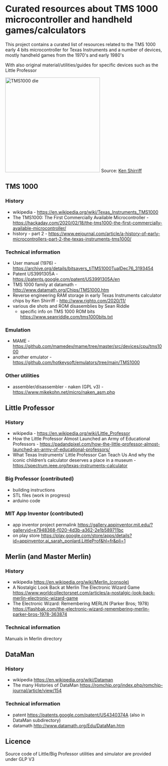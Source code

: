 # Curated resources about TMS 1000 microcontroller and handheld games/calculators

This project contains a curated list of resources related to the TMS 1000 early 4 bits microcontroller 
for Texas Instruments and a number of devices, mostly handheld games from the 1970's and early 1980's

With also original material/utilities/guides for specific devices such as the Little Professor

<img src="https://static.righto.com/images/tms1000-ram/tms-1000-labeled.jpg" alt="TMS1000 die" width="300" height="300">
Source: <a href="https://www.righto.com/2020/11/">Ken Shirriff</a>

## TMS 1000 

### History

* wikipedia - https://en.wikipedia.org/wiki/Texas_Instruments_TMS1000
* The TMS1000: The First Commercially Available Microcontroller - https://hackaday.com/2020/02/18/the-tms1000-the-first-commercially-available-microcontroller/
* history - part 2 - https://www.eejournal.com/article/a-history-of-early-microcontrollers-part-2-the-texas-instruments-tms1000/

### Technical information

* User manual (1976) - https://archive.org/details/bitsavers_tiTMS1000TualDec76_3193454
* Patent US3991305A - https://patents.google.com/patent/US3991305A/en
* TMS 1000 family at datamath - http://www.datamath.org/Chips/TMS1000.htm
* Reverse engineering RAM storage in early Texas Instruments calculator chips by Ken Shirriff - http://www.righto.com/2020/11/
* various die shots and ROM disasemblies by Sean Riddle
  * specific info on TMS 1000 ROM bits https://www.seanriddle.com/tms1000bits.txt

### Emulation

* MAME - https://github.com/mamedev/mame/tree/master/src/devices/cpu/tms1000
* another emulator - https://github.com/hotkeysoft/emulators/tree/main/TMS1000

### Other utilities

* assembler/disassembler - naken (GPL v3) -https://www.mikekohn.net/micro/naken_asm.php

## Little Professor

### History

* wikipedia - https://en.wikipedia.org/wiki/Little_Professor
* How the Little Professor Almost Launched an Army of Educational Professors - https://padandpixel.com/how-the-little-professor-almost-launched-an-army-of-educational-professors/
* What Texas Instruments’ Little Professor Can Teach Us And why the iconic children’s calculator deserves a place in a museum - https://spectrum.ieee.org/texas-instruments-calculator

### Big Professor (contributed)

* building instructions
* STL files (work in progress)
* arduino code

### MIT App Inventor (contributed)

* app inventor project permalink https://gallery.appinventor.mit.edu/?galleryid=e7948368-f020-4d3b-a362-2e1b589711bc
* on play store https://play.google.com/store/apps/details?id=appinventor.ai_sarah_ponlard.LittleProf&hl=fr&pli=1

## Merlin (and Master Merlin)

### History

* wikipedia https://en.wikipedia.org/wiki/Merlin_(console)
* A Nostalgic Look Back at Merlin The Electronic Wizard Game https://www.worldcollectorsnet.com/articles/a-nostalgic-look-back-merlin-electronic-wizard-game
* The Electronic Wizard: Remembering MERLIN (Parker Bros; 1978) https://flashbak.com/the-electronic-wizard-remembering-merlin-parker-bros-1978-363874

### Technical information

Manuals in Merlin directory

## DataMan

### History

* wikipedia https://en.wikipedia.org/wiki/Dataman
* The many Histories of DataMan https://romchip.org/index.php/romchip-journal/article/view/154

### Technical information

* patent https://patents.google.com/patent/US4340374A (also in DataMan subdirectory)
* datamath http://www.datamath.org/Edu/DataMan.htm

## Licence

Source code of Little/Big Professor utilities and simulator are provided under GLP V3
